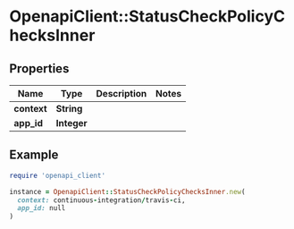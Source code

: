 # OpenapiClient::StatusCheckPolicyChecksInner

## Properties

| Name | Type | Description | Notes |
| ---- | ---- | ----------- | ----- |
| **context** | **String** |  |  |
| **app_id** | **Integer** |  |  |

## Example

```ruby
require 'openapi_client'

instance = OpenapiClient::StatusCheckPolicyChecksInner.new(
  context: continuous-integration/travis-ci,
  app_id: null
)
```

